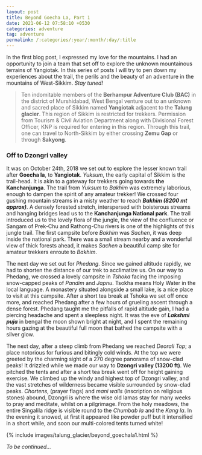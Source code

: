 ```yaml
---
layout: post
title: Beyond Goecha La, Part 1
date: 2021-06-12 07:58:10 +0530
categories: adventure
tag: adventure
permalink: /:categories/:year/:month/:day/:title
---
```


In the first blog post, I expressed my love for the mountains. I had an opportunity to join a team that set off to explore the unknown mountainous terrains of Yangiotak. In this series of posts I will try to pen down my experiences about the trail, the perils and the beauty of an adventure in the mountains of West-Sikkim. *Stay tuned!*

>Ten indomitable members of the **Berhampur Adventure Club (BAC)** in the district of Murshidabad, West Bengal venture out to an unknown and sacred place of Sikkim named **Yangiotak** adjacent to the **Talung glacier**. This region of Sikkim is restricted for trekkers. Permission from Tourism & Civil Aviation Department along with Divisional Forest Officer, KNP is required for entering in this region. Through this trail, one can travel to North-Sikkim by either crossing **Zemu Gap** or through **Sakyong**.

### Off to Dzongri valley

It was on October 24th, 2018 we set out to explore the lesser known trail after **Goecha la**, to **Yangiotak**. *Yuksum*, the early capital of Sikkim is the trail-head. It is akin to a gateway for trekkers going towards **the Kanchanjunga**. The trail from *Yuksum* to *Bakhim* was extremely laborious, enough to dampen the spirit of any amateur trekker! We crossed four gushing mountain streams in a misty weather to reach ***Bakhim (8200 mt approx)***. A densely forested stretch, interspersed with boisterous streams and hanging bridges lead us to the **Kanchanjunga National park**. The trail introduced us to the lovely flora of the jungle, the view of the confluence or Sangam of Prek-Chu and Rathong-Chu rivers is one of the highlights of this jungle trail. The first campsite before *Bakhim* was *Sachen*, it was deep inside the national park. There was a small stream nearby and a wonderful view of thick forests ahead, it makes *Sachen* a beautiful camp site for amateur trekkers enroute to *Bakhim*.

The next day we set out for *Phedang*. Since we gained altitude rapidly, we had to shorten the distance of our trek to acclimatize us. On our way to Phedang, we crossed a lovely campsite in *Tshoka* facing the imposing snow-capped peaks of *Pandim* and *Japnu*. Tsokha means Holy Water in the local language. A monastery situated alongside a small lake, is a nice place to visit at this campsite. After a short tea break at Tshoka we set off once more, and reached Phedang after a few hours of grueling ascent through a dense forest. Phedang taught me the pitfalls of rapid altitude gain, I had a piercing headache and spent a sleepless night. It was the eve of ***Lakshmi puja*** in bengal the moon shown bright at night, and I spent the remaining hours gazing at the beautiful full moon that bathed the campsite with a silver glow.

The next day, after a steep climb from Phedang we reached *Deorali Top*; a place notorious for furious and bitingly cold winds. At the top we were greeted by the charming sight of a 270 degree panorama of snow-clad peaks! It drizzled while we made our way to **Dzongri valley (13200 ft)**. We pitched the tents and after a short tea break went off for height gaining exercise. We climbed up the windy and highest top of Dzongri valley, and the vast stretches of wilderness became visible surrounded by snow-clad peaks. *Chortens*, (prayer flags) and *mani walls* (inscription on religious stones) abound, Dzongri is where the wise old lamas stay for many weeks to pray and meditate, whilst on a pilgrimage. From the holy meadows, the entire Singalila ridge is visible round to the *Chumbab la* and the *Kang la*. In the evening it snowed, at first it appeared like powder puff but it intensified in a short while, and soon our multi-colored tents turned white!

{% include images/talung_glacier/beyond_goechala1.html %}

*To be continued...*
